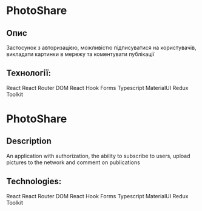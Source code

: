 # PhotoShare

## Опис
Застосунок з авторизацією, можливістю підписуватися на користувачів, викладати картинки в мережу та коментувати публікації

## Технології:
React
React Router DOM
React Hook Forms
Typescript
MaterialUI
Redux Toolkit

# PhotoShare

## Description
An application with authorization, the ability to subscribe to users, upload pictures to the network and comment on publications

## Technologies:
React
React Router DOM
React Hook Forms
Typescript
MaterialUI
Redux Toolkit

